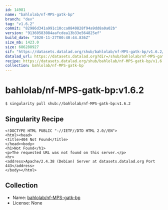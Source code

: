 ```yaml
---
id: 14981
name: "bahlolab/nf-MPS-gatk-bp"
branch: "dev"
tag: "v1.6.2"
commit: "82986d341a991c10cca0840828f94a9dd8a0a02b"
version: "91360583084aafcdea13b33e564825ef"
build_date: "2020-11-27T00:40:44.836Z"
size_mb: 1423.0
size: 686288927
sif: "https://datasets.datalad.org/shub/bahlolab/nf-MPS-gatk-bp/v1.6.2/2020-11-27-82986d34-91360583/91360583084aafcdea13b33e564825ef.sif"
datalad_url: https://datasets.datalad.org?dir=/shub/bahlolab/nf-MPS-gatk-bp/v1.6.2/2020-11-27-82986d34-91360583/
recipe: https://datasets.datalad.org/shub/bahlolab/nf-MPS-gatk-bp/v1.6.2/2020-11-27-82986d34-91360583/Singularity
collection: bahlolab/nf-MPS-gatk-bp
---
```


# bahlolab/nf-MPS-gatk-bp:v1.6.2

```bash
$ singularity pull shub://bahlolab/nf-MPS-gatk-bp:v1.6.2
```

## Singularity Recipe

```singularity
<!DOCTYPE HTML PUBLIC "-//IETF//DTD HTML 2.0//EN">
<html><head>
<title>404 Not Found</title>
</head><body>
<h1>Not Found</h1>
<p>The requested URL was not found on this server.</p>
<hr>
<address>Apache/2.4.38 (Debian) Server at datasets.datalad.org Port 443</address>
</body></html>
```

## Collection

 - Name: [bahlolab/nf-MPS-gatk-bp](https://github.com/bahlolab/nf-MPS-gatk-bp)
 - License: None

